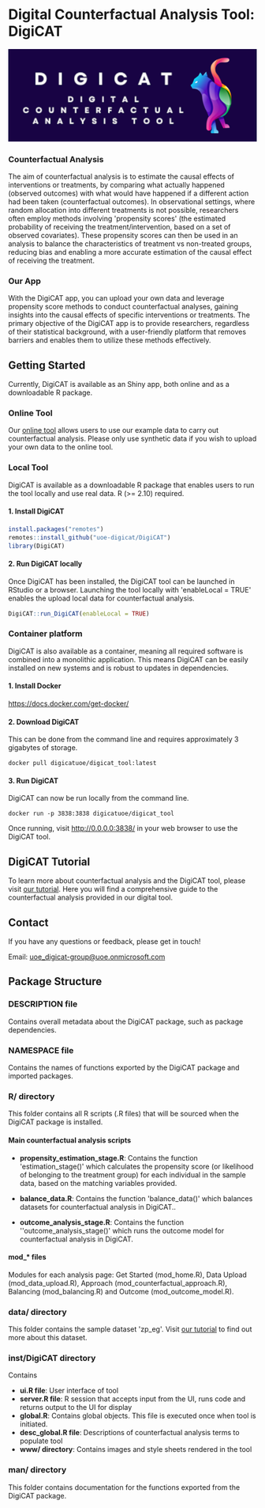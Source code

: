 # Digital Counterfactual Analysis Tool: DigiCAT

<p align="center">

<img src="inst/DigiCAT/www/logos/DigiCAT/digicat6b.png"/>

</p>

### **Counterfactual Analysis**

The aim of counterfactual analysis is to estimate the causal effects of interventions or treatments, by comparing what actually happened (observed outcomes) with what would have happened if a different action had been taken (counterfactual outcomes). In observational settings, where random allocation into different treatments is not possible, researchers often employ methods involving 'propensity scores' (the estimated probability of receiving the treatment/intervention, based on a set of observed covariates). These propensity scores can then be used in an analysis to balance the characteristics of treatment vs non-treated groups, reducing bias and enabling a more accurate estimation of the causal effect of receiving the treatment.

### Our App

With the DigiCAT app, you can upload your own data and leverage propensity score methods to conduct counterfactual analyses, gaining insights into the causal effects of specific interventions or treatments. The primary objective of the DigiCAT app is to provide researchers, regardless of their statistical background, with a user-friendly platform that removes barriers and enables them to utilize these methods effectively.

## Getting Started

Currently, DigiCAT is available as an Shiny app, both online and as a downloadable R package.

### Online Tool

Our [online tool](https://digicatapp.shinyapps.io/DigiCAT/) allows users to use our example data to carry out counterfactual analysis. Please only use synthetic data if you wish to upload your own data to the online tool.

### Local Tool

DigiCAT is available as a downloadable R package that enables users to run the tool locally and use real data. R (\>= 2.10) required.

#### 1. Install DigiCAT

``` r
install.packages("remotes")
remotes::install_github("uoe-digicat/DigiCAT")
library(DigiCAT)
```

#### 2. Run DigiCAT locally

Once DigiCAT has been installed, the DigiCAT tool can be launched in RStudio or a browser. Launching the tool locally with 'enableLocal = TRUE' enables the upload local data for counterfactual analysis.

``` r
DigiCAT::run_DigiCAT(enableLocal = TRUE)
```

### Container platform

DigiCAT is also available as a container, meaning all required software is combined into a monolithic application. This means DigiCAT can be easily installed on new systems and is robust to updates in dependencies.

#### 1. Install Docker

<https://docs.docker.com/get-docker/>

#### 2. Download DigiCAT

This can be done from the command line and requires approximately 3 gigabytes of storage.

```{bash}
docker pull digicatuoe/digicat_tool:latest
```

#### 3. Run DigiCAT

DigiCAT can now be run locally from the command line.

```{bash}
docker run -p 3838:3838 digicatuoe/digicat_tool
```

Once running, visit <http://0.0.0.0:3838/> in your web browser to use the DigiCAT tool.

## DigiCAT Tutorial

To learn more about counterfactual analysis and the DigiCAT tool, please visit [our tutorial](https://uoe-digicat.github.io). Here you will find a comprehensive guide to the counterfactual analysis provided in our digital tool.

## Contact

If you have any questions or feedback, please get in touch!

Email: [uoe_digicat-group\@uoe.onmicrosoft.com](mailto:uoe_digicat-group@uoe.onmicrosoft.com)

## Package Structure

### DESCRIPTION file

Contains overall metadata about the DigiCAT package, such as package dependencies.

### NAMESPACE file

Contains the names of functions exported by the DigiCAT package and imported packages.

### R/ directory

This folder contains all R scripts (.R files) that will be sourced when the DigiCAT package is installed.

#### **Main counterfactual analysis scripts**

-   **propensity_estimation_stage.R**: Contains the function 'estimation_stage()' which calculates the propensity score (or likelihood of belonging to the treatment group) for each individual in the sample data, based on the matching variables provided.

-   **balance_data.R**: Contains the function 'balance_data()' which balances datasets for counterfactual analysis in DigiCAT..

-   **outcome_analysis_stage.R**: Contains the function ''outcome_analysis_stage()' which runs the outcome model for counterfactual analysis in DigiCAT.

#### **mod\_\* files**

Modules for each analysis page: Get Started (mod_home.R), Data Upload (mod_data_upload.R), Approach (mod_counterfactual_approach.R), Balancing (mod_balancing.R) and Outcome (mod_outcome_model.R).

### data/ directory

This folder contains the sample dataset 'zp_eg'. Visit [our tutorial](https://uoe-digicat.github.io/02_howto_digicat.html#example-dataset) to find out more about this dataset.

### inst/DigiCAT directory

Contains

-   **ui.R file**: User interface of tool
-   **server.R file**: R session that accepts input from the UI, runs code and returns output to the UI for display
-   **global.R**: Contains global objects. This file is executed once when tool is initiated.
-   **desc_global.R file**: Descriptions of counterfactual analysis terms to populate tool
-   **www/ directory**: Contains images and style sheets rendered in the tool

### man/ directory

This folder contains documentation for the functions exported from the DigiCAT package.

